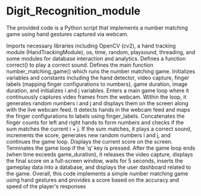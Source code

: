 # Digit_Recognition_module


The provided code is a Python script that implements a number matching game using hand gestures captured via webcam.

Imports necessary libraries including OpenCV (cv2), a hand tracking module (HandTrackingModule), os, time, random, playsound, threading, and some modules for database interaction and analytics.
Defines a function correct() to play a correct sound.
Defines the main function number_matching_game() which runs the number matching game.
Initializes variables and constants including the hand detector, video capture, finger labels (mapping finger configurations to numbers), game duration, image duration, and initializes i and j variables.
Enters a main game loop where it continuously captures video frames from the webcam.
Within the loop, it generates random numbers i and j and displays them on the screen along with the live webcam feed.
It detects hands in the webcam feed and maps the finger configurations to labels using finger_labels.
Concatenates the finger counts for left and right hands to form numbers and checks if the sum matches the current i + j.
If the sum matches, it plays a correct sound, increments the score, generates new random numbers i and j, and continues the game loop.
Displays the current score on the screen.
Terminates the game loop if the 'q' key is pressed.
After the game loop ends (when time exceeds game_duration), it releases the video capture, displays the final score on a full-screen window, waits for 5 seconds, inserts the gameplay data into a database, and displays the user dashboard related to the game.
Overall, this code implements a simple number matching game using hand gestures and provides a score based on the accuracy and speed of the player's responses
